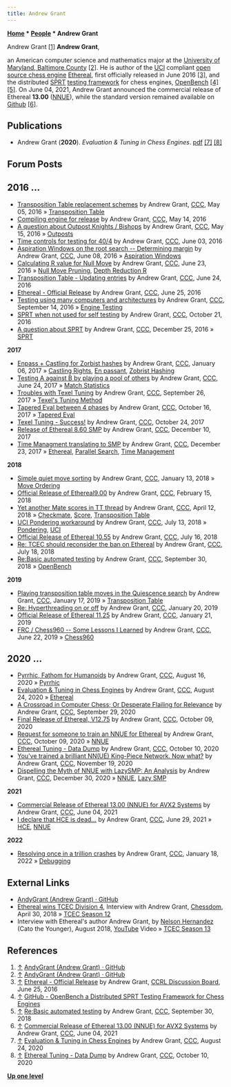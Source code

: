```yaml
---
title: Andrew Grant
---
```

**[Home](Home "Home") * [People](People "People") * Andrew Grant**

[](https://github.com/AndyGrant) Andrew Grant <a id="cite-note-1" href="#cite-ref-1">[1]</a>
**Andrew Grant**,

an American computer science and mathematics major at the [University of Maryland, Baltimore County](https://en.wikipedia.org/wiki/University_of_Maryland,_Baltimore_County) <a id="cite-note-2" href="#cite-ref-2">[2]</a>.
He is author of the [UCI](UCI "UCI") compliant [open source chess engine](Category:Open_Source "Category:Open Source") [Ethereal](Ethereal "Ethereal"), first officially released in June 2016 <a id="cite-note-3" href="#cite-ref-3">[3]</a>, and the distributed [SPRT](Match_Statistics#SPRT "Match Statistics") [testing framework](Engine_Testing#Frameworks "Engine Testing") for chess engines, [OpenBench](OpenBench "OpenBench") <a id="cite-note-4" href="#cite-ref-4">[4]</a> <a id="cite-note-5" href="#cite-ref-5">[5]</a>.
On June 04, 2021, Andrew Grant announced the commercial release of Ethereal **13.00** ([NNUE](NNUE "NNUE")), while the standard version remained available on [Github](https://en.wikipedia.org/wiki/GitHub) <a id="cite-note-6" href="#cite-ref-6">[6]</a>.

## Publications

- Andrew Grant (**2020**). *Evaluation & Tuning in Chess Engines*. [pdf](https://github.com/AndyGrant/Ethereal/blob/master/Tuning.pdf) <a id="cite-note-7" href="#cite-ref-7">[7]</a> <a id="cite-note-8" href="#cite-ref-8">[8]</a>

## Forum Posts

## 2016 ...

- [Transposition Table replacement schemes](http://www.talkchess.com/forum/viewtopic.php?t=60056) by Andrew Grant, [CCC](CCC "CCC"), May 05, 2016 » [Transposition Table](Transposition_Table "Transposition Table")
- [Compiling engine for release](http://www.talkchess.com/forum/viewtopic.php?t=60167) by Andrew Grant, [CCC](CCC "CCC"), May 14, 2016
- [A question about Outpost Knights / Bishops](http://www.talkchess.com/forum/viewtopic.php?t=60171) by Andrew Grant, [CCC](CCC "CCC"), May 15, 2016 » [Outposts](Outposts "Outposts")
- [Time controls for testing for 40/4](http://www.talkchess.com/forum/viewtopic.php?t=60348) by Andrew Grant, [CCC](CCC "CCC"), June 03, 2016
- [Aspiration Windows on the root search -- Determining margin](http://www.talkchess.com/forum/viewtopic.php?t=60402) by Andrew Grant, [CCC](CCC "CCC"), June 08, 2016 » [Aspiration Windows](Aspiration_Windows "Aspiration Windows")
- [Calculating R value for Null Move](http://www.talkchess.com/forum/viewtopic.php?t=60561) by Andrew Grant, [CCC](CCC "CCC"), June 23, 2016 » [Null Move Pruning](Null_Move_Pruning "Null Move Pruning"), [Depth Reduction R](Depth_Reduction_R "Depth Reduction R")
- [Transposition Table - Updating entries](http://www.talkchess.com/forum/viewtopic.php?t=60589) by Andrew Grant, [CCC](CCC "CCC"), June 24, 2016
- [Ethereal - Official Release](http://www.talkchess.com/forum/viewtopic.php?t=60596) by Andrew Grant, [CCC](CCC "CCC"), June 25, 2016
- [Testing using many computers and architectures](http://www.talkchess.com/forum/viewtopic.php?t=61422) by Andrew Grant, [CCC](CCC "CCC"), September 14, 2016 » [Engine Testing](Engine_Testing "Engine Testing")
- [SPRT when not used for self testing](http://www.talkchess.com/forum/viewtopic.php?t=61781) by Andrew Grant, [CCC](CCC "CCC"), October 21, 2016
- [A question about SPRT](http://www.talkchess.com/forum/viewtopic.php?t=62598) by Andrew Grant, [CCC](CCC "CCC"), December 25, 2016 » [SPRT](Match_Statistics#SPRT "Match Statistics")

**2017**

- [Enpass + Castling for Zorbist hashes](http://www.talkchess.com/forum/viewtopic.php?t=62733) by Andrew Grant, [CCC](CCC "CCC"), January 06, 2017 » [Castling Rights](Castling_Rights "Castling Rights"), [En passant](En_passant "En passant"), [Zobrist Hashing](Zobrist_Hashing "Zobrist Hashing")
- [Testing A against B by playing a pool of others](http://www.talkchess.com/forum/viewtopic.php?t=64394) by Andrew Grant, [CCC](CCC "CCC"), June 24, 2017 » [Match Statistics](Match_Statistics "Match Statistics")
- [Troubles with Texel Tuning](http://www.talkchess.com/forum/viewtopic.php?t=65290) by Andrew Grant, [CCC](CCC "CCC"), September 26, 2017 » [Texel's Tuning Method](Texel%27s_Tuning_Method "Texel's Tuning Method")
- [Tapered Eval between 4 phases](http://www.talkchess.com/forum/viewtopic.php?t=65466) by Andrew Grant, [CCC](CCC "CCC"), October 16, 2017 » [Tapered Eval](Tapered_Eval "Tapered Eval")
- [Texel Tuning - Success!](http://www.talkchess.com/forum/viewtopic.php?t=65538) by Andrew Grant, [CCC](CCC "CCC"), October 24, 2017
- [Release of Ethereal 8.60 SMP](http://www.talkchess.com/forum/viewtopic.php?t=65968) by Andrew Grant, [CCC](CCC "CCC"), December 10, 2017
- [Time Managment translating to SMP](http://www.talkchess.com/forum/viewtopic.php?t=66099) by Andrew Grant, [CCC](CCC "CCC"), December 23, 2017 » [Ethereal](Ethereal "Ethereal"), [Parallel Search](Parallel_Search "Parallel Search"), [Time Management](Time_Management "Time Management")

**2018**

- [Simple quiet move sorting](http://www.talkchess.com/forum/viewtopic.php?t=66312) by Andrew Grant, [CCC](CCC "CCC"), January 13, 2018 » [Move Ordering](Move_Ordering "Move Ordering")
- [Official Release of Ethereal9.00](http://www.talkchess.com/forum/viewtopic.php?t=66606) by Andrew Grant, [CCC](CCC "CCC"), February 15, 2018
- [Yet another Mate scores in TT thread](http://www.talkchess.com/forum/viewtopic.php?t=67078) by Andrew Grant, [CCC](CCC "CCC"), April 12, 2018 » [Checkmate](Checkmate "Checkmate"), [Score](Score "Score"), [Transposition Table](Transposition_Table "Transposition Table")
- [UCI Pondering workaround](http://www.talkchess.com/forum3/viewtopic.php?f=7&t=67971) by Andrew Grant, [CCC](CCC "CCC"), July 13, 2018 » [Pondering](Pondering "Pondering"), [UCI](UCI "UCI")
- [Official Release of Ethereal 10.55](http://www.talkchess.com/forum3/viewtopic.php?f=2&t=67993&p=76840) by Andrew Grant, [CCC](CCC "CCC"), July 16, 2018
- [Re: TCEC should reconsider the ban on Ethereal](http://www.talkchess.com/forum3/viewtopic.php?f=2&t=67994&start=20) by Andrew Grant, [CCC](CCC "CCC"), July 18, 2018
- [Re:Basic automated testing](http://www.talkchess.com/forum3/viewtopic.php?f=7&t=68531&start=6) by Andrew Grant, [CCC](CCC "CCC"), September 30, 2018 » [OpenBench](OpenBench "OpenBench")

**2019**

- [Playing transposition table moves in the Quiescence search](http://www.talkchess.com/forum3/viewtopic.php?f=7&t=69629) by Andrew Grant, [CCC](CCC "CCC"), January 17, 2019 » [Transposition Table](Transposition_Table "Transposition Table")
- [Re: Hyperthreading on or off](http://www.talkchess.com/forum3/viewtopic.php?f=2&t=69658&start=5) by Andrew Grant, [CCC](CCC "CCC"), January 20, 2019
- [Official Release of Ethereal 11.25](http://www.talkchess.com/forum3/viewtopic.php?f=2&t=69669) by Andrew Grant, [CCC](CCC "CCC"), January 21, 2019
- [FRC / Chess960 -- Some Lessons I Learned](http://www.talkchess.com/forum3/viewtopic.php?f=7&t=71070) by Andrew Grant, [CCC](CCC "CCC"), June 22, 2019 » [Chess960](Chess960 "Chess960")

## 2020 ...

- [Pyrrhic, Fathom for Humanoids](http://www.talkchess.com/forum3/viewtopic.php?f=7&t=74809) by Andrew Grant, [CCC](CCC "CCC"), August 16, 2020 » [Pyrrhic](Syzygy_Bases#Pyrrhic "Syzygy Bases")
- [Evaluation & Tuning in Chess Engines](http://www.talkchess.com/forum3/viewtopic.php?f=7&t=74877) by Andrew Grant, [CCC](CCC "CCC"), August 24, 2020 » [Ethereal](Ethereal "Ethereal")
- [A Crossroad in Computer Chess; Or Desperate Flailing for Relevance](http://www.talkchess.com/forum3/viewtopic.php?f=2&t=75247) by Andrew Grant, [CCC](CCC "CCC"), September 29, 2020
- [Final Release of Ethereal, V12.75](http://www.talkchess.com/forum3/viewtopic.php?f=2&t=75335) by Andrew Grant, [CCC](CCC "CCC"), October 09, 2020
- [Request for someone to train an NNUE for Ethereal](http://www.talkchess.com/forum3/viewtopic.php?f=7&t=75345) by Andrew Grant, [CCC](CCC "CCC"), October 09, 2020 » [NNUE](NNUE "NNUE")
- [Ethereal Tuning - Data Dump](http://www.talkchess.com/forum3/viewtopic.php?f=7&t=75350) by Andrew Grant, [CCC](CCC "CCC"), October 10, 2020
- [You've trained a brilliant NN(UE) King-Piece Network. Now what?](http://www.talkchess.com/forum3/viewtopic.php?f=7&t=75870) by Andrew Grant, [CCC](CCC "CCC"), November 19, 2020
- [Dispelling the Myth of NNUE with LazySMP: An Analysis](http://www.talkchess.com/forum3/viewtopic.php?f=2&t=76190) by Andrew Grant, [CCC](CCC "CCC"), December 30, 2020 » [NNUE](NNUE "NNUE"), [Lazy SMP](Lazy_SMP "Lazy SMP")

**2021**

- [Commercial Release of Ethereal 13.00 (NNUE) for AVX2 Systems](http://www.talkchess.com/forum3/viewtopic.php?f=2&t=77438) by Andrew Grant, [CCC](CCC "CCC"), June 04, 2021
- [I declare that HCE is dead...](http://www.talkchess.com/forum3/viewtopic.php?f=2&t=77571) by Andrew Grant, [CCC](CCC "CCC"), June 29, 2021 » [HCE](Evaluation "Evaluation"), [NNUE](NNUE "NNUE")

**2022**

- [Resolving once in a trillion crashes](https://www.talkchess.com/forum3/viewtopic.php?f=7&t=79160) by Andrew Grant, [CCC](CCC "CCC"), January 18, 2022 » [Debugging](Debugging "Debugging")

## External Links

- [AndyGrant (Andrew Grant) · GitHub](https://github.com/AndyGrant)
- [Ethereal wins TCEC Division 4](http://www.chessdom.com/ethereal-wins-tcec-division-4/), Interview with Andrew Grant, [Chessdom](index.php?title=Chessdom&action=edit&redlink=1 "Chessdom (page does not exist)"), April 30, 2018 » [TCEC Season 12](TCEC_Season_12 "TCEC Season 12")
- Interview with Ethereal's author Andrew Grant, by [Nelson Hernandez](Nelson_Hernandez "Nelson Hernandez") (Cato the Younger), August 2018, [YouTube](https://en.wikipedia.org/wiki/YouTube) Video » [TCEC Season 13](TCEC_Season_13 "TCEC Season 13")

## References

1. <a id="cite-ref-1" href="#cite-note-1">↑</a> [AndyGrant (Andrew Grant) · GitHub](https://github.com/AndyGrant)
1. <a id="cite-ref-2" href="#cite-note-2">↑</a> [AndyGrant (Andrew Grant) · GitHub](https://github.com/AndyGrant)
1. <a id="cite-ref-3" href="#cite-note-3">↑</a> [Ethereal - Official Release](http://kirill-kryukov.com/chess/discussion-board/viewtopic.php?f=7&t=8645) by Andrew Grant, [CCRL Discussion Board](Computer_Chess_Forums "Computer Chess Forums"), June 25, 2016
1. <a id="cite-ref-4" href="#cite-note-4">↑</a> [GitHub - OpenBench a Distributed SPRT Testing Framework for Chess Engines](https://github.com/AndyGrant/OpenBench)
1. <a id="cite-ref-5" href="#cite-note-5">↑</a> [Re:Basic automated testing](http://www.talkchess.com/forum3/viewtopic.php?f=7&t=68531&start=6) by Andrew Grant, [CCC](CCC "CCC"), September 30, 2018
1. <a id="cite-ref-6" href="#cite-note-6">↑</a> [Commercial Release of Ethereal 13.00 (NNUE) for AVX2 Systems](http://www.talkchess.com/forum3/viewtopic.php?f=2&t=77438) by Andrew Grant, [CCC](CCC "CCC"), June 04, 2021
1. <a id="cite-ref-7" href="#cite-note-7">↑</a> [Evaluation & Tuning in Chess Engines](http://www.talkchess.com/forum3/viewtopic.php?f=7&t=74877) by Andrew Grant, [CCC](CCC "CCC"), August 24, 2020
1. <a id="cite-ref-8" href="#cite-note-8">↑</a> [Ethereal Tuning - Data Dump](http://www.talkchess.com/forum3/viewtopic.php?f=7&t=75350) by Andrew Grant, [CCC](CCC "CCC"), October 10, 2020

**[Up one level](People "People")**

